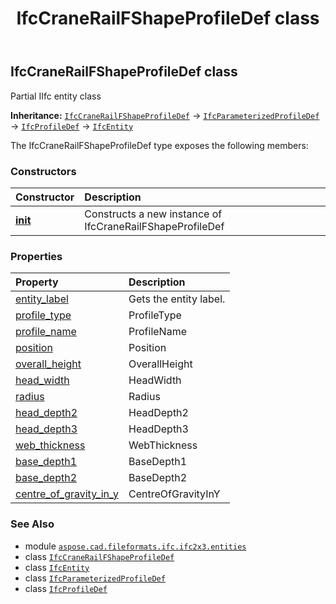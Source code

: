 ﻿---
title: IfcCraneRailFShapeProfileDef class
second_title: Aspose.CAD for Python via .NET API References
description: 
type: docs
weight: 1280
url: /aspose.cad.fileformats.ifc.ifc2x3.entities/ifccranerailfshapeprofiledef/
is_root: false
---

## IfcCraneRailFShapeProfileDef class

Partial IIfc entity class



**Inheritance:** [`IfcCraneRailFShapeProfileDef`](/cad/python-net/aspose.cad.fileformats.ifc.ifc2x3.entities/ifccranerailfshapeprofiledef) → 
[`IfcParameterizedProfileDef`](/cad/python-net/aspose.cad.fileformats.ifc.ifc2x3.entities/ifcparameterizedprofiledef) → 
[`IfcProfileDef`](/cad/python-net/aspose.cad.fileformats.ifc.ifc2x3.entities/ifcprofiledef) → 
[`IfcEntity`](/cad/python-net/aspose.cad.fileformats.ifc/ifcentity)



The IfcCraneRailFShapeProfileDef type exposes the following members:

### Constructors
| Constructor | Description |
| :- | :- |
| [__init__](/cad/python-net/aspose.cad.fileformats.ifc.ifc2x3.entities/ifccranerailfshapeprofiledef/__init__/#) | Constructs a new instance of IfcCraneRailFShapeProfileDef |


### Properties
| Property | Description |
| :- | :- |
| [entity_label](/cad/python-net/aspose.cad.fileformats.ifc.ifc2x3.entities/ifccranerailfshapeprofiledef/entity_label) | Gets the entity label. |
| [profile_type](/cad/python-net/aspose.cad.fileformats.ifc.ifc2x3.entities/ifccranerailfshapeprofiledef/profile_type) | ProfileType |
| [profile_name](/cad/python-net/aspose.cad.fileformats.ifc.ifc2x3.entities/ifccranerailfshapeprofiledef/profile_name) | ProfileName |
| [position](/cad/python-net/aspose.cad.fileformats.ifc.ifc2x3.entities/ifccranerailfshapeprofiledef/position) | Position |
| [overall_height](/cad/python-net/aspose.cad.fileformats.ifc.ifc2x3.entities/ifccranerailfshapeprofiledef/overall_height) | OverallHeight |
| [head_width](/cad/python-net/aspose.cad.fileformats.ifc.ifc2x3.entities/ifccranerailfshapeprofiledef/head_width) | HeadWidth |
| [radius](/cad/python-net/aspose.cad.fileformats.ifc.ifc2x3.entities/ifccranerailfshapeprofiledef/radius) | Radius |
| [head_depth2](/cad/python-net/aspose.cad.fileformats.ifc.ifc2x3.entities/ifccranerailfshapeprofiledef/head_depth2) | HeadDepth2 |
| [head_depth3](/cad/python-net/aspose.cad.fileformats.ifc.ifc2x3.entities/ifccranerailfshapeprofiledef/head_depth3) | HeadDepth3 |
| [web_thickness](/cad/python-net/aspose.cad.fileformats.ifc.ifc2x3.entities/ifccranerailfshapeprofiledef/web_thickness) | WebThickness |
| [base_depth1](/cad/python-net/aspose.cad.fileformats.ifc.ifc2x3.entities/ifccranerailfshapeprofiledef/base_depth1) | BaseDepth1 |
| [base_depth2](/cad/python-net/aspose.cad.fileformats.ifc.ifc2x3.entities/ifccranerailfshapeprofiledef/base_depth2) | BaseDepth2 |
| [centre_of_gravity_in_y](/cad/python-net/aspose.cad.fileformats.ifc.ifc2x3.entities/ifccranerailfshapeprofiledef/centre_of_gravity_in_y) | CentreOfGravityInY |



### See Also
* module [`aspose.cad.fileformats.ifc.ifc2x3.entities`](..)
* class [`IfcCraneRailFShapeProfileDef`](/cad/python-net/aspose.cad.fileformats.ifc.ifc2x3.entities/ifccranerailfshapeprofiledef)
* class [`IfcEntity`](/cad/python-net/aspose.cad.fileformats.ifc/ifcentity)
* class [`IfcParameterizedProfileDef`](/cad/python-net/aspose.cad.fileformats.ifc.ifc2x3.entities/ifcparameterizedprofiledef)
* class [`IfcProfileDef`](/cad/python-net/aspose.cad.fileformats.ifc.ifc2x3.entities/ifcprofiledef)

